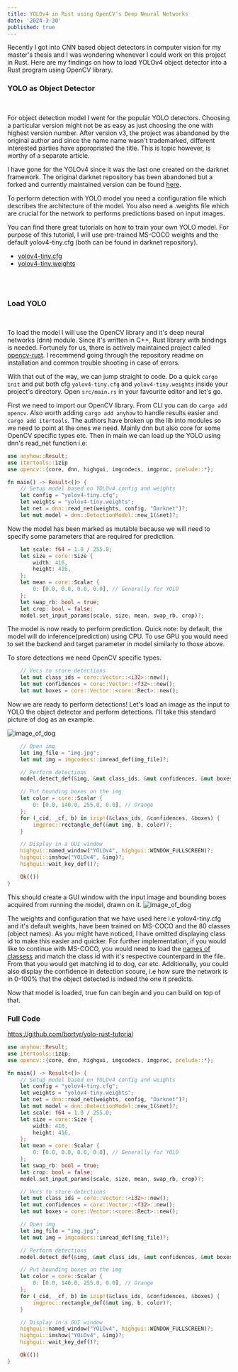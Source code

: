 ```yaml
---
title: YOLOv4 in Rust using OpenCV's Deep Neural Networks
date: '2024-3-30'
published: true
---
```


Recently I got into CNN based object detectors in computer vision for my master's thesis and I was wondering whenever I could
work on this project in Rust. Here are my findings on how to load YOLOv4 object detector into a Rust program using OpenCV library.
<br>

### YOLO as Object Detector
<br>

For object detection model I went for the popular YOLO detectors. Choosing a particular version might not be as easy as just
choosing the one with highest version number. After version v3, the project was abandoned by the original author and since the name
name wasn't trademarked, different interested parties have appropriated the title. This is topic however, is worthy of a separate article.
<br>

I have gone for the YOLOv4 since it was the last one created on the darknet framework. The original darknet repository has
been abandoned but a forked and currently maintained version can be found [here](https://github.com/hank-ai/darknet).
<br>

To perform detection with YOLO model you need a configuration file which describes the architecture of the model. You also need a
.weights file which are crucial for the network to performs predictions based on input images. 
<br>

You can find there great tutorials on how to train your own YOLO model. For purpose of this tutorial, I will use pre-trained 
MS-COCO weights and the default yolov4-tiny.cfg (both can be found in darknet repository).
<br>

- [yolov4-tiny.cfg](https://github.com/hank-ai/darknet/blob/master/cfg/yolov4-tiny.cfg)
- [yolov4-tiny.weights](https://github.com/hank-ai/darknet/issues/21#issuecomment-1807480542)
<br>
<br>

### Load YOLO
<br>

To load the model I will use the OpenCV library and it's deep neural networks (dnn) module. Since it's written in C++, Rust library
with bindings is needed. Fortunely for us, there is actively maintained project called [opencv-rust](https://github.com/twistedfall/opencv-rust).
I recommend going through the repository readme on installation and common trouble shooting in case of errors. 
<br>

With that out of the way, we can jump straight to code. Do a quick `cargo init` and put both cfg `yolov4-tiny.cfg` and `yolov4-tiny.weights` 
inside your project's directory. Open `src/main.rs` in your favourite editor and let's go.
<br>

First we need to import our OpenCV library. From CLI you can do `cargo add opencv`. Also worth adding `cargo add anyhow` to handle results easier and 
`cargo add itertools`.
The authors have broken up the lib into modules so we need to point at the ones
we need. Mainly dnn but also core for some OpenCV specific types etc. Then in main we can load up 
the YOLO using dnn's read_net function i.e:

```rust 
use anyhow::Result;
use itertools::izip
use opencv::{core, dnn, highgui, imgcodecs, imgproc, prelude::*};

fn main() -> Result<()> {
    // Setup model based on YOLOv4 config and weights
    let config = "yolov4-tiny.cfg";
    let weights = "yolov4-tiny.weights";
    let net = dnn::read_net(weights, config, "Darknet")?;
    let mut model = dnn::DetectionModel::new_1(&net)?;
```

Now the model has been marked as mutable because we will need to specify some parameters that are required for prediction.


```rust
    let scale: f64 = 1.0 / 255.0;
    let size = core::Size {
        width: 416,
        height: 416,
    };
    let mean = core::Scalar {
        0: [0.0, 0.0, 0.0, 0.0], // Generally for YOLO
    };
    let swap_rb: bool = true;
    let crop: bool = false;
    model.set_input_params(scale, size, mean, swap_rb, crop)?;
```

The model is now ready to perform prediction. Quick note: by default, the model will do inference(prediction) using CPU.
To use GPU you would need to set the backend and target parameter in model similarly to those above.

To store detections we need OpenCV specific types.
```rust
    // Vecs to store detections
    let mut class_ids = core::Vector::<i32>::new();
    let mut confidences = core::Vector::<f32>::new();
    let mut boxes = core::Vector::<core::Rect>::new();    
```

Now we are ready to perform detections! Let's load an image as the input to YOLO the object detector and perform detections.
I'll take this standard picture of dog as an example.

![image_of_dog](post-01-img01.jpg)

```rust
    // Open img
    let img_file = "img.jpg";
    let mut img = imgcodecs::imread_def(img_file)?;

    // Perform detections
    model.detect_def(&img, &mut class_ids, &mut confidences, &mut boxes)?;

    // Put bounding boxes on the img
    let color = core::Scalar {
        0: [0.0, 140.0, 255.0, 0.0], // Orange
    };
    for (_cid, _cf, b) in izip!(&class_ids, &confidences, &boxes) {
        imgproc::rectangle_def(&mut img, b, color)?;
    }

    // Display in a GUI window
    highgui::named_window("YOLOv4", highgui::WINDOW_FULLSCREEN)?;
    highgui::imshow("YOLOv4", &img)?;
    highgui::wait_key_def()?;

    Ok(())
}
```

This should create a GUI window with the input image and bounding boxes acquired from running the model, drawn on it.
![image_of_dog](post-01-img02.png)

The weights and configuration that we have used here i.e yolov4-tiny.cfg and it's default weights, have been trained on MS-COCO
and the 80 classes (object names). As you might have noticed, I have omitted displaying class id to make this easier and quicker.
For further implementation, if you would like to continue with MS-COCO, you would need to load the [names of classess](https://github.com/hank-ai/darknet/blob/master/cfg/coco.names)
and match the class id with it's respective counterpard in the file. From that you would get matching id to dog, car etc. 
Additionally, you could also display the confidence in detection scoure, i.e how sure the network is in 0-100% that the object detected 
is indeed the one it predicts.

Now that model is loaded, true fun can begin and you can build on top of that.

### Full Code

https://github.com/bortyr/yolo-rust-tutorial

```rust
use anyhow::Result;
use itertools::izip;
use opencv::{core, dnn, highgui, imgcodecs, imgproc, prelude::*};

fn main() -> Result<()> {
    // Setup model based on YOLOv4 config and weights
    let config = "yolov4-tiny.cfg";
    let weights = "yolov4-tiny.weights";
    let net = dnn::read_net(weights, config, "Darknet")?;
    let mut model = dnn::DetectionModel::new_1(&net)?;
    let scale: f64 = 1.0 / 255.0;
    let size = core::Size {
        width: 416,
        height: 416,
    };
    let mean = core::Scalar {
        0: [0.0, 0.0, 0.0, 0.0], // Generally for YOLO
    };
    let swap_rb: bool = true;
    let crop: bool = false;
    model.set_input_params(scale, size, mean, swap_rb, crop)?;

    // Vecs to store detections
    let mut class_ids = core::Vector::<i32>::new();
    let mut confidences = core::Vector::<f32>::new();
    let mut boxes = core::Vector::<core::Rect>::new();

    // Open img
    let img_file = "img.jpg";
    let mut img = imgcodecs::imread_def(img_file)?;

    // Perform detections
    model.detect_def(&img, &mut class_ids, &mut confidences, &mut boxes)?;

    // Put bounding boxes on the img
    let color = core::Scalar {
        0: [0.0, 140.0, 255.0, 0.0], // Orange
    };
    for (_cid, _cf, b) in izip!(&class_ids, &confidences, &boxes) {
        imgproc::rectangle_def(&mut img, b, color)?;
    }

    // Display in a GUI window
    highgui::named_window("YOLOv4", highgui::WINDOW_FULLSCREEN)?;
    highgui::imshow("YOLOv4", &img)?;
    highgui::wait_key_def()?;

    Ok(())
}
```

